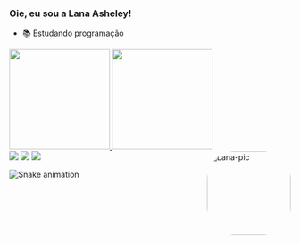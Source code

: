 ### Oie, eu sou a Lana Asheley!

- 📚 Estudando programação

<div>
  <a href="https://github.com/LanaAsheley">
  <img height="180em" src="https://github-readme-stats.vercel.app/api?username=LanaAsheley&show_icons=true&theme=midnight-purple&include_all_commits=true&count_private=true"/>
  <img height="180em" src="https://github-readme-stats.vercel.app/api/top-langs/?username=LanaAsheley&layout=compact&langs_count=7&theme=midnight-purple"/>
      <img align="right" alt="Lana-pic" height="150" style="border-radius:50px;" 
src=https://cdn.discordapp.com/attachments/934990728373886996/981622341731770419/download20220603151219.png
</div>

 <div>
  <a href="https://instagram.com/lana.asheley" target="_blank"><img src="https://img.shields.io/badge/-Instagram-%23E4405F?style=for-the-badge&logo=instagram&logoColor=white" target="_blank"></a> 
  <a href = "mailto:asheleylana70@gmail.com"><img src="https://img.shields.io/badge/-Gmail-%23333?style=for-the-badge&logo=gmail&logoColor=white" target="_blank"></a> 
    <a href = "https://twitter.com/__Asheley_"><img src="https://img.shields.io/badge/Twitter-1DA1F2?style=for-the-badge&logo=twitter&logoColor=white" target="_blank"></a> 
   
   ![Snake animation](https://github.com/LanaAsheley/LanaAsheley/blob/output/github-contribution-grid-snake.svg)
   
 </div>
